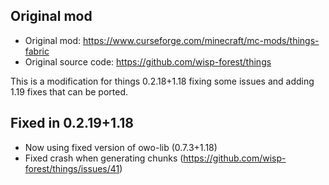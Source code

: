 ## Original mod
  * Original mod: https://www.curseforge.com/minecraft/mc-mods/things-fabric
  * Original source code: https://github.com/wisp-forest/things

This is a modification for things 0.2.18+1.18 fixing some issues and adding 1.19 fixes that can be ported.

## Fixed in 0.2.19+1.18
- Now using fixed version of owo-lib (0.7.3+1.18)
- Fixed crash when generating chunks (https://github.com/wisp-forest/things/issues/41)
